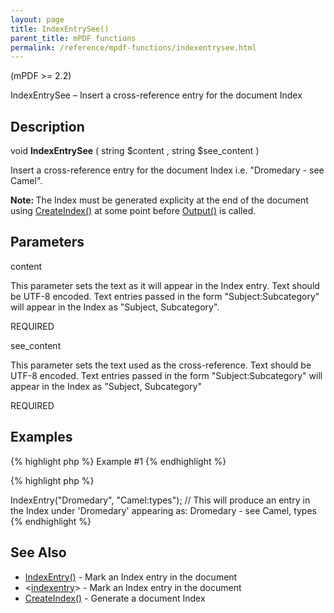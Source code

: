 ```yaml
---
layout: page
title: IndexEntrySee()
parent_title: mPDF functions
permalink: /reference/mpdf-functions/indexentrysee.html
---
```


<div id="bpmbook" class="bpmbook" style="direction:ltr;">
<div class="topic_user_field">
<div id="U0">
<p>(mPDF &gt;= 2.2)</p>
<p>IndexEntrySee – Insert a cross-reference entry for the document Index</p>
<h2>Description</h2>

<div class="alert alert-info" role="alert">void <b>IndexEntrySee</b> ( string <span class="parameter">$content</span> , string <span class="parameter">$see_content</span> )</div>
<p>Insert a cross-reference entry for the document Index i.e. "Dromedary - see Camel".</p>

<div class="alert alert-info" role="alert"><b>Note: </b>The Index must be generated explicity at the end of the document using <a href="{{ "/reference/mpdf-functions/tocpagebreak.html" | prepend: site.baseurl }}">CreateIndex()</a> at some point before <a href="{{ "/reference/mpdf-functions/output.html" | prepend: site.baseurl }}">Output()</a> is called.</div>
<h2>Parameters</h2>
<p class="manual_param_dt"><span class="parameter">content</span></p>
<p class="manual_param_dd">This parameter sets the text as it will appear in the Index entry. Text should be UTF-8 encoded. Text entries passed in the form "Subject:Subcategory" will appear in the Index as "Subject, Subcategory".

<span class="smallblock">REQUIRED</span></p>
<p class="manual_param_dt"><span class="parameter">see_content</span></p>
<p class="manual_param_dd">This parameter sets the text used as the cross-reference. Text should be UTF-8 encoded. Text entries passed in the form "Subject:Subcategory" will appear in the Index as "Subject, Subcategory"

<span class="smallblock">REQUIRED</span></p>
<h2>Examples</h2>

{% highlight php %}
Example #1
{% endhighlight %}

{% highlight php %}
<?php

$mpdf->IndexEntry("Dromedary", "Camel:types");

// This will produce an entry in the Index under 'Dromedary' appearing as:

Dromedary - see Camel, types
{% endhighlight %}

<h2>See Also</h2>
<ul>
<li class="manual_boxlist"><a href="{{ "/reference/mpdf-functions/indexentry.html" | prepend: site.baseurl }}">IndexEntry()</a> - Mark an Index entry in the document</li>
<li class="manual_boxlist">&lt;<a href="{{ "/reference/html-control-tags/tocentry.html" | prepend: site.baseurl }}">indexentry</a>&gt; - Mark an Index entry in the document</li>
<li class="manual_boxlist"><a href="{{ "/reference/mpdf-functions/tocpagebreak.html" | prepend: site.baseurl }}">CreateIndex()</a> - Generate a document Index</li>
</ul>
</div>
</div>

